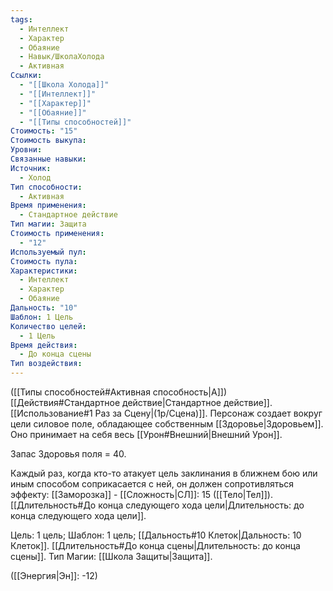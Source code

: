 ```yaml
---
tags:
  - Интеллект
  - Характер
  - Обаяние
  - Навык/ШколаХолода
  - Активная
Ссылки:
  - "[[Школа Холода]]"
  - "[[Интеллект]]"
  - "[[Характер]]"
  - "[[Обаяние]]"
  - "[[Типы способностей]]"
Стоимость: "15"
Стоимость выкупа: 
Уровни: 
Связанные навыки: 
Источник:
  - Холод
Тип способности:
  - Активная
Время применения:
  - Стандартное действие
Тип магии: Защита
Стоимость применения:
  - "12"
Используемый пул: 
Стоимость пула: 
Характеристики:
  - Интеллект
  - Характер
  - Обаяние
Дальность: "10"
Шаблон: 1 Цель
Количество целей:
  - 1 Цель
Время действия:
  - До конца сцены
Тип воздействия:
---
```

([[Типы способностей#Активная способность|А]]) [[Действия#Стандартное действие|Стандартное действие]]. [[Использование#1 Раз за Сцену|(1р/Сцена)]]. Персонаж создает вокруг цели силовое поле, обладающее собственным [[Здоровье|Здоровьем]]. Оно принимает на себя весь [[Урон#Внешний|Внешний Урон]].

Запас Здоровья поля = 40.

Каждый раз, когда кто-то атакует цель заклинания в ближнем бою или иным способом соприкасается с ней, он должен сопротивляться эффекту: [[Заморозка]] - [[Сложность|СЛ]]: 15 ([[Тело|Тел]]). [[Длительность#До конца следующего хода цели|Длительность: до конца следующего хода цели]].

Цель: 1 цель; Шаблон: 1 цель; [[Дальность#10 Клеток|Дальность: 10 Клеток]]. [[Длительность#До конца сцены|Длительность: до конца сцены]]. Тип Магии: [[Школа Защиты|Защита]].

([[Энергия|Эн]]: -12)